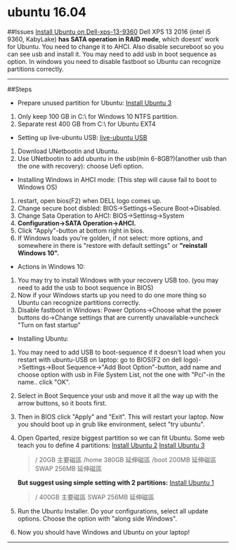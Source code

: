 ubuntu 16.04
===========

##Issues
[Install Ubuntu on Dell-xps-13-9360](https://askubuntu.com/questions/867488/dell-xps-13-9360-dualboot-windows-10-and-ubuntu-16-04)
Dell XPS 13 2016 (intel i5 9360, KabyLake) **has SATA operation in RAID mode**, which doesnt' work for Ubuntu. You need to change it to AHCI. Also disable secureboot so you can see usb and install it. You may need to add usb in boot sequence as option. In windows you need to disable fastboot so Ubuntu can recognize partitions correctly.


----------


##Steps
 - Prepare unused partition for Ubuntu:
 [Install Ubuntu 3](https://read01.com/zh-tw/jND7m.html#.WYxLtTAjHaW)
  1. Only keep 100 GB in C:\ for Windows 10 NTFS partition.
  2. Separate rest 400 GB from C:\ for Ubuntu EXT4
 - Setting up live-ubuntu USB:
 [live-ubuntu USB](http://blog.xuite.net/yh96301/blog/57645340-Ubuntu+16.04%E8%A3%BD%E4%BD%9CLive+USB%E9%9A%A8%E8%BA%AB%E7%A2%9F%E7%9A%84%E8%BB%9F%E9%AB%94Unetbootin)
  1. Download UNetbootin and Ubuntu.
  2. Use UNetbootin to add ubuntu in the usb(min 6-8GB?)(another usb than the one with recovery): choose Uefi option.
 - Installing Windows in AHCI mode:
 (This step will cause fail to boot to Windows OS)
  1. restart, open bios(F2) when DELL logo comes up.
  2. Change secure boot disbled: BIOS->Settings->Secure Boot->Disabled.
  3. Change Sata Operation to AHCI: BIOS->Settinsg->System
  4. **Configuration->SATA Operation->AHCI.**
  5. Click "Apply"-button at bottom right in bios.
  6. If Windows loads you're golden, if not select: more options, and somewhere in there is "restore with default settings" or **"reinstall Windows 10".**
 - Actions in Windows 10:
  1. You may try to install Windows with your recovery USB too. (you may need to add the usb to boot sequence in BIOS)
  2. Now if your Windows starts up you need to do one more thing so Ubuntu can recognize partitions correctly.
  3. Disable fastboot in Windows: Power Options->Choose what the power buttons do->Change settings that are currently unavailable->uncheck "Turn on fast startup"
 - Installing Ubuntu:
  1. You may need to add USB to boot-sequence if it doesn't load when you restart with ubuntu-USB on laptop: go to BIOS(F2 on dell logo)->Settings->Boot Sequence->"Add Boot Option"-button, add name and choose option with usb in File System List, not the one with "Pci"-in the name.. click "OK".
  2. Select in Boot Sequence your usb and move it all the way up with the arrow buttons, so it boots first.
  3. Then in BIOS click "Apply" and "Exit". This will restart your laptop.
Now you should boot up in grub like environment, select "try ubuntu".
  4. Open Gparted, resize biggest partition so we can fit Ubuntu.
	  Some web teach you to define 4 partitions:
	  [Install Ubuntu 2](https://sammycomp.wordpress.com/2015/09/03/linux%E5%B9%B3%E5%8F%B0%E4%BD%BF%E7%94%A8ssd%E5%BF%85%E8%AE%80-%E7%AF%84%E4%BE%8B%E7%82%BAubuntu/)
	   [Install Ubuntu 3](https://read01.com/zh-tw/jND7m.html#.WYxLtTAjHaW)
	  > / 20GB 主要磁區
	  > /home 380GB 延伸磁區
	  > /boot 200MB 延伸磁區
	  > SWAP 256MB 延伸磁區
	  
	  **But suggest using simple setting with 2 partitions:**
	  [Install Ubuntu 1](http://wiki.ubuntu-tw.org/index.php?title=UbuntuInstallNEW)
	  > / 400GB 主要磁區
	  > SWAP 256MB 延伸磁區
  5. Run the Ubuntu Installer. Do your configurations, select all update options. Choose the option with "along side Windows".
  6. Now you should have Windows and Ubuntu on your laptop!


----------



